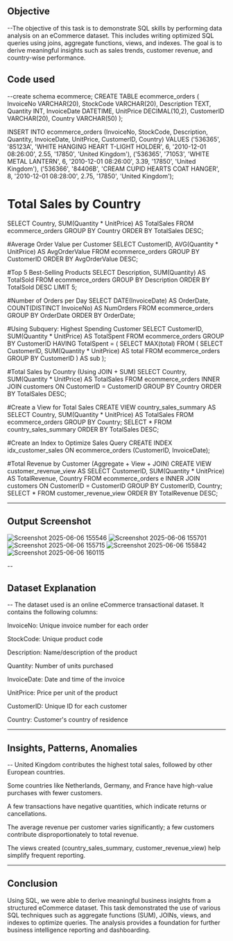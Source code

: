 ## Objective
--The objective of this task is to demonstrate SQL skills by performing data analysis on an eCommerce dataset. This includes writing optimized SQL queries using joins, aggregate functions, views, and indexes. The goal is to derive meaningful insights such as sales trends, customer revenue, and country-wise performance.
## Code used
--create schema ecommerce;
CREATE TABLE ecommerce_orders (
    InvoiceNo VARCHAR(20),
    StockCode VARCHAR(20),
    Description TEXT,
    Quantity INT,
    InvoiceDate DATETIME,
    UnitPrice DECIMAL(10,2),
    CustomerID VARCHAR(20),
    Country VARCHAR(50)
);

INSERT INTO ecommerce_orders 
(InvoiceNo, StockCode, Description, Quantity, InvoiceDate, UnitPrice, CustomerID, Country)
VALUES 
('536365', '85123A', 'WHITE HANGING HEART T-LIGHT HOLDER', 6, '2010-12-01 08:26:00', 2.55, '17850', 'United Kingdom'),
('536365', '71053', 'WHITE METAL LANTERN', 6, '2010-12-01 08:26:00', 3.39, '17850', 'United Kingdom'),
('536366', '84406B', 'CREAM CUPID HEARTS COAT HANGER', 8, '2010-12-01 08:28:00', 2.75, '17850', 'United Kingdom');

# Total Sales by Country
SELECT Country, SUM(Quantity * UnitPrice) AS TotalSales
FROM ecommerce_orders
GROUP BY Country
ORDER BY TotalSales DESC;

#Average Order Value per Customer
SELECT CustomerID, AVG(Quantity * UnitPrice) AS AvgOrderValue
FROM ecommerce_orders
GROUP BY CustomerID
ORDER BY AvgOrderValue DESC;

#Top 5 Best-Selling Products
SELECT Description, SUM(Quantity) AS TotalSold
FROM ecommerce_orders
GROUP BY Description
ORDER BY TotalSold DESC
LIMIT 5;

#Number of Orders per Day
SELECT DATE(InvoiceDate) AS OrderDate, COUNT(DISTINCT InvoiceNo) AS NumOrders
FROM ecommerce_orders
GROUP BY OrderDate
ORDER BY OrderDate;

#Using Subquery: Highest Spending Customer
SELECT CustomerID, SUM(Quantity * UnitPrice) AS TotalSpent
FROM ecommerce_orders
GROUP BY CustomerID
HAVING TotalSpent = (
    SELECT MAX(total)
    FROM (
        SELECT CustomerID, SUM(Quantity * UnitPrice) AS total
        FROM ecommerce_orders
        GROUP BY CustomerID
    ) AS sub
);

#Total Sales by Country (Using JOIN + SUM)
SELECT Country, SUM(Quantity * UnitPrice) AS TotalSales
FROM ecommerce_orders 
INNER JOIN customers  ON CustomerID = CustomerID
GROUP BY Country
ORDER BY TotalSales DESC;

#Create a View for Total Sales
CREATE VIEW country_sales_summary AS
SELECT Country, SUM(Quantity * UnitPrice) AS TotalSales
FROM ecommerce_orders
GROUP BY Country;
SELECT * FROM country_sales_summary
ORDER BY TotalSales DESC;

#Create an Index to Optimize Sales Query
CREATE INDEX idx_customer_sales ON ecommerce_orders (CustomerID, InvoiceDate);

#Total Revenue by Customer (Aggregate + View + JOIN)
CREATE VIEW customer_revenue_view AS
SELECT CustomerID, SUM(Quantity * UnitPrice) AS TotalRevenue, Country
FROM ecommerce_orders e
INNER JOIN customers  ON CustomerID = CustomerID
GROUP BY CustomerID, Country;
SELECT * FROM customer_revenue_view
ORDER BY TotalRevenue DESC;

---
## Output Screenshot

![Screenshot 2025-06-06 155546](https://github.com/user-attachments/assets/0917c6b3-035c-4c04-98f1-eecf8412d91b)
![Screenshot 2025-06-06 155701](https://github.com/user-attachments/assets/8d9dc54b-5794-4fcc-bb68-d0b319abc3a1)
![Screenshot 2025-06-06 155715](https://github.com/user-attachments/assets/dd1e2581-c525-463f-af01-e5887dd9837a)
![Screenshot 2025-06-06 155842](https://github.com/user-attachments/assets/ce872d1f-0b43-4413-b3ff-3492e485064e)
![Screenshot 2025-06-06 160115](https://github.com/user-attachments/assets/7ddb1c57-0522-4060-8535-98d58b1bc77f)

--
## Dataset Explanation
-- The dataset used is an online eCommerce transactional dataset. It contains the following columns:

InvoiceNo: Unique invoice number for each order

StockCode: Unique product code

Description: Name/description of the product

Quantity: Number of units purchased

InvoiceDate: Date and time of the invoice

UnitPrice: Price per unit of the product

CustomerID: Unique ID for each customer

Country: Customer's country of residence

---
## Insights, Patterns, Anomalies
-- United Kingdom contributes the highest total sales, followed by other European countries.

Some countries like Netherlands, Germany, and France have high-value purchases with fewer customers.

A few transactions have negative quantities, which indicate returns or cancellations.

The average revenue per customer varies significantly; a few customers contribute disproportionately to total revenue.

The views created (country_sales_summary, customer_revenue_view) help simplify frequent reporting.

---
## Conclusion
Using SQL, we were able to derive meaningful business insights from a structured eCommerce dataset. This task demonstrated the use of various SQL techniques such as aggregate functions (SUM), JOINs, views, and indexes to optimize queries. The analysis provides a foundation for further business intelligence reporting and dashboarding.


